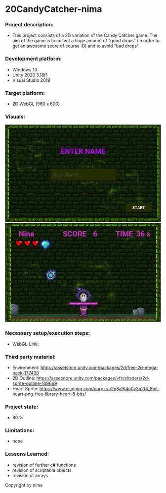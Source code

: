 # 20CandyCatcher-nima

### Project description:

* This project consists of a 2D variation of the Candy Catcher game. The aim of the game is to collect a huge amount of "good drops" (in order to get an awesome score of course :D) and to avoid "bad drops".

### Development platform:

* Windows 10
* Unity 2020.3.18f1
* Visual Studio 2019

### Target platform:

* 2D WebGL (960 x 600)


### Visuals:



<div>
<img src = "./Screenshots/Screenshot1.PNG">
<div>



<div>
<img src = "./Screenshots/Screenshot2.PNG">
<div>


### Necessary setup/execution steps: 

* WebGL-Link: 

### Third party material:

* Environment: https://assetstore.unity.com/packages/2d/free-2d-mega-pack-177430
* 2D Outline: https://assetstore.unity.com/packages/vfx/shaders/2d-sprite-outline-109669
* Heart Sprite: https://www.nicepng.com/ourpic/u2q8a9t4o0y3u2t4_8bit-heart-png-free-library-heart-8-bits/


### Project state:

* 80 % 

### Limitations: 

* none

### Lessons Learned:

* revision of further c# functions
* revision of scriptable objects
* revision of arrays

	
Copyright by nima
